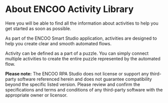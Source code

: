# About ENCOO Activity Library

Here you will be able to find all the information about activities to help you get started as soon as possible.

As part of the ENCOO Smart Studio application, activities are designed to help you create clear and smooth automated flows.

Activity can be defined as a part of a puzzle. You can simply connect multiple activities to create the entire puzzle represented by the automated flow.

**Please note:** The ENCOO RPA Studio does not license or support any third-party software referenced herein and does not guarantee compatibility beyond the specific listed version. Please review and confirm the specifications and terms and conditions of any third-party software with the appropriate owner or licensor.